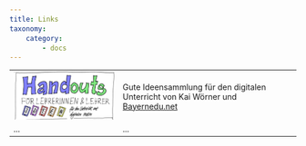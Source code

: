 ```yaml
---
title: Links
taxonomy:
    category:
        - docs
---
```




|  |  |
| ------ | ------ |
| <div style="max-width:400px;">![](HandoutsBayernEDU.png)</div>| Gute Ideensammlung für den digitalen Unterricht von Kai Wörner und [Bayernedu.net](https://drive.google.com/file/d/107xVeRA6J_tfBTXPlbW9AJhe_ICWUdsg/view)|
| ... | ... |
